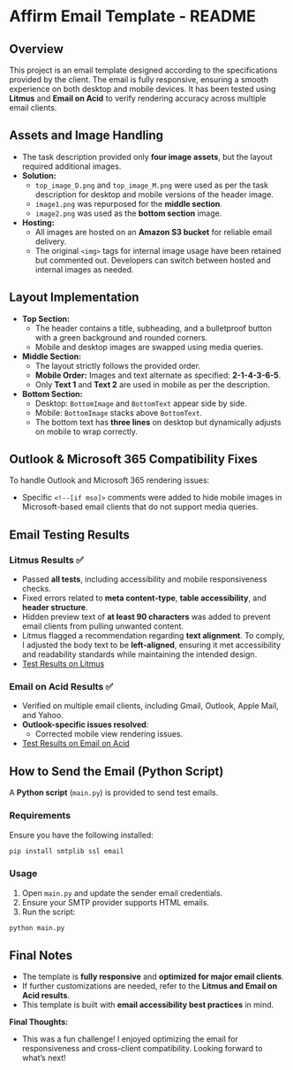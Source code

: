 # Affirm Email Template - README

## Overview
This project is an email template designed according to the specifications provided by the client. The email is fully responsive, ensuring a smooth experience on both desktop and mobile devices. It has been tested using **Litmus** and **Email on Acid** to verify rendering accuracy across multiple email clients.

## Assets and Image Handling
- The task description provided only **four image assets**, but the layout required additional images. 
- **Solution:**
  - `top_image_D.png` and `top_image_M.png` were used as per the task description for desktop and mobile versions of the header image.
  - `image1.png` was repurposed for the **middle section**.
  - `image2.png` was used as the **bottom section** image.
- **Hosting:**
  - All images are hosted on an **Amazon S3 bucket** for reliable email delivery.
  - The original `<img>` tags for internal image usage have been retained but commented out. Developers can switch between hosted and internal images as needed.

## Layout Implementation
- **Top Section:**
  - The header contains a title, subheading, and a bulletproof button with a green background and rounded corners.
  - Mobile and desktop images are swapped using media queries.
- **Middle Section:**
  - The layout strictly follows the provided order.
  - **Mobile Order:** Images and text alternate as specified: **2-1-4-3-6-5**.
  - Only **Text 1** and **Text 2** are used in mobile as per the description.
- **Bottom Section:**
  - Desktop: `BottomImage` and `BottomText` appear side by side.
  - Mobile: `BottomImage` stacks above `BottomText`.
  - The bottom text has **three lines** on desktop but dynamically adjusts on mobile to wrap correctly.

## Outlook & Microsoft 365 Compatibility Fixes
To handle Outlook and Microsoft 365 rendering issues:
- Specific `<!--[if mso]>` comments were added to hide mobile images in Microsoft-based email clients that do not support media queries.

## Email Testing Results
### **Litmus Results** ✅
- Passed **all tests**, including accessibility and mobile responsiveness checks.
- Fixed errors related to **meta content-type**, **table accessibility**, and **header structure**.
- Hidden preview text of **at least 90 characters** was added to prevent email clients from pulling unwanted content.
- Litmus flagged a recommendation regarding **text alignment**. To comply, I adjusted the body text to be **left-aligned**, ensuring it met accessibility and readability standards while maintaining the intended design.
- [Test Results on Litmus](https://litmus.com/pub/culYwQIsUh4Ew0zm)

### **Email on Acid Results** ✅
- Verified on multiple email clients, including Gmail, Outlook, Apple Mail, and Yahoo.
- **Outlook-specific issues resolved**:
  - Corrected mobile view rendering issues.
- [Test Results on Email on Acid](https://app.emailonacid.com/app/acidtest/osl35nh8gtO2xo558Rzi5SBx1YlKejXWZ1mwvQwnOxumo/list)

## How to Send the Email (Python Script)
A **Python script** (`main.py`) is provided to send test emails.

### **Requirements**
Ensure you have the following installed:
```sh
pip install smtplib ssl email
```

### **Usage**
1. Open `main.py` and update the sender email credentials.
2. Ensure your SMTP provider supports HTML emails.
3. Run the script:
```sh
python main.py
```

## Final Notes
- The template is **fully responsive** and **optimized for major email clients**.
- If further customizations are needed, refer to the **Litmus and Email on Acid results**.
- This template is built with **email accessibility best practices** in mind.

**Final Thoughts:**
- This was a fun challenge! I enjoyed optimizing the email for responsiveness and cross-client compatibility. Looking forward to what’s next!